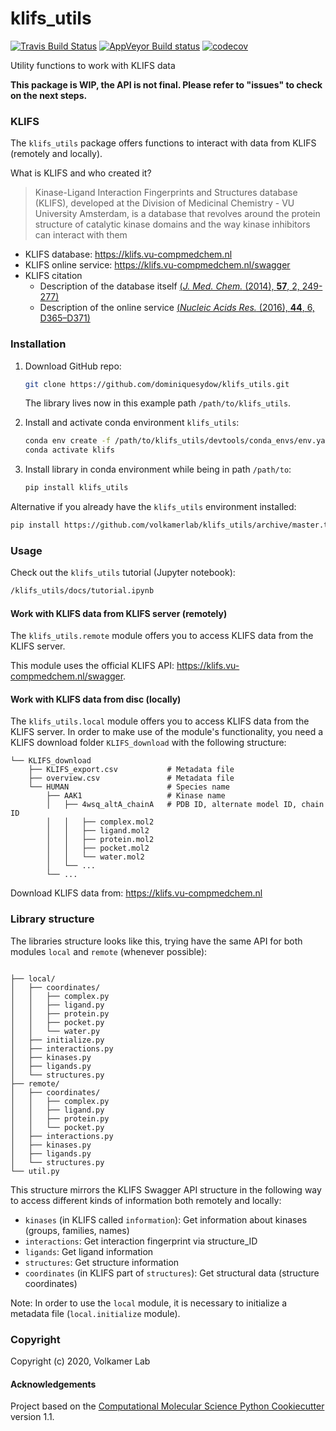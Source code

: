klifs_utils
==============================
[//]: # (Badges)
[![Travis Build Status](https://travis-ci.com/REPLACE_WITH_OWNER_ACCOUNT/klifs_utils.svg?branch=master)](https://travis-ci.com/REPLACE_WITH_OWNER_ACCOUNT/klifs_utils)
[![AppVeyor Build status](https://ci.appveyor.com/api/projects/status/REPLACE_WITH_APPVEYOR_LINK/branch/master?svg=true)](https://ci.appveyor.com/project/REPLACE_WITH_OWNER_ACCOUNT/klifs_utils/branch/master)
[![codecov](https://codecov.io/gh/REPLACE_WITH_OWNER_ACCOUNT/klifs_utils/branch/master/graph/badge.svg)](https://codecov.io/gh/REPLACE_WITH_OWNER_ACCOUNT/klifs_utils/branch/master)

Utility functions to work with KLIFS data

**This package is WIP, the API is not final. Please refer to "issues" to check on the next steps.**


### KLIFS

The `klifs_utils` package offers functions to interact with data from KLIFS (remotely and locally).

What is KLIFS and who created it?

> Kinase-Ligand Interaction Fingerprints and Structures database (KLIFS), developed at the Division of Medicinal Chemistry - VU University Amsterdam, is a database that revolves around the protein structure of catalytic kinase domains and the way kinase inhibitors can interact with them
* KLIFS database: https://klifs.vu-compmedchem.nl
* KLIFS online service: https://klifs.vu-compmedchem.nl/swagger
* KLIFS citation
  * Description of the database itself [(*J. Med. Chem.* (2014), **57**, 2, 249-277)]()
  * Description of the online service [(*Nucleic Acids Res.* (2016), **44**, 6, D365–D371)]()



### Installation

1. Download GitHub repo:

    ```bash
    git clone https://github.com/dominiquesydow/klifs_utils.git
    ```
    
    The library lives now in this example path `/path/to/klifs_utils`.
    
2. Install and activate conda environment `klifs_utils`:
    ```bash
    conda env create -f /path/to/klifs_utils/devtools/conda_envs/env.yaml
    conda activate klifs
    ```

3. Install library in conda environment while being in path `/path/to`:

    ```bash
    pip install klifs_utils
    ```
    
Alternative if you already have the `klifs_utils` environment installed:
```bash
pip install https://github.com/volkamerlab/klifs_utils/archive/master.tar.gz
```


### Usage

Check out the `klifs_utils` tutorial (Jupyter notebook):

```bash
/klifs_utils/docs/tutorial.ipynb
```

#### Work with KLIFS data from KLIFS server (remotely)

The `klifs_utils.remote` module offers you to access KLIFS data from the KLIFS server.

This module uses the official KLIFS API: https://klifs.vu-compmedchem.nl/swagger.

#### Work with KLIFS data from disc (locally)

The `klifs_utils.local` module offers you to access KLIFS data from the KLIFS server. In order to make use of the
module's functionality, you need a KLIFS download folder `KLIFS_download` with the following structure:

```
└── KLIFS_download
    ├── KLIFS_export.csv           # Metadata file
    ├── overview.csv               # Metadata file
    └── HUMAN     	               # Species name
        ├── AAK1                   # Kinase name
        │   ├── 4wsq_altA_chainA   # PDB ID, alternate model ID, chain ID
        │   │   ├── complex.mol2
        │   │   ├── ligand.mol2
        │   │   ├── protein.mol2
        │   │   ├── pocket.mol2
        │   │   └── water.mol2
        │   └── ...
        └── ...
```

Download KLIFS data from: https://klifs.vu-compmedchem.nl

### Library structure

The libraries structure looks like this, trying have the same API for both modules `local` and `remote` (whenever possible):

```

├── local/
│   ├── coordinates/
│   │   ├── complex.py
│   │   ├── ligand.py
│   │   ├── protein.py
│   │   ├── pocket.py
│   │   └── water.py
│   ├── initialize.py
│   ├── interactions.py
│   ├── kinases.py
│   ├── ligands.py
│   └── structures.py
├── remote/
│   ├── coordinates/
│   │   ├── complex.py
│   │   ├── ligand.py
│   │   ├── protein.py
│   │   └── pocket.py
│   ├── interactions.py
│   ├── kinases.py
│   ├── ligands.py
│   └── structures.py
└── util.py
```

This structure mirrors the KLIFS Swagger API structure in the following way to access different kinds of information both remotely and locally:

- `kinases` (in KLIFS called `information`): Get information about kinases (groups, families, names)
- `interactions`: Get interaction fingerprint via structure_ID
- `ligands`: Get ligand information
- `structures`: Get structure information
- `coordinates` (in KLIFS part of `structures`): Get structural data (structure coordinates)

Note: In order to use the `local` module, it is necessary to initialize a metadata file (`local.initialize` module).


### Copyright

Copyright (c) 2020, Volkamer Lab


#### Acknowledgements
 
Project based on the 
[Computational Molecular Science Python Cookiecutter](https://github.com/molssi/cookiecutter-cms) version 1.1.
